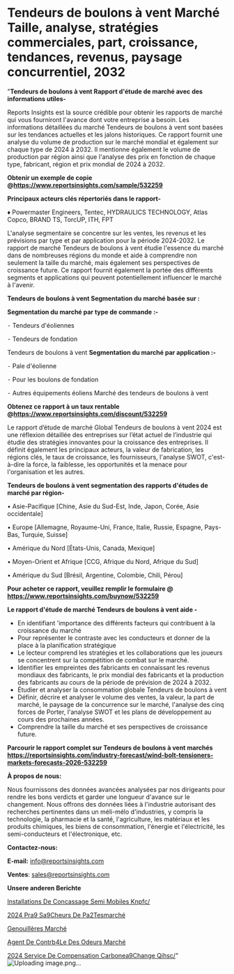 # Tendeurs de boulons à vent Marché Taille, analyse, stratégies commerciales, part, croissance, tendances, revenus, paysage concurrentiel, 2032

"<strong>Tendeurs de boulons à vent Rapport d'étude de marché avec des informations utiles-</strong>

Reports Insights est la source crédible pour obtenir les rapports de marché qui vous fourniront l'avance dont votre entreprise a besoin. Les informations détaillées du marché Tendeurs de boulons à vent sont basées sur les tendances actuelles et les jalons historiques. Ce rapport fournit une analyse du volume de production sur le marché mondial et également sur chaque type de 2024 à 2032. Il mentionne également le volume de production par région ainsi que l'analyse des prix en fonction de chaque type, fabricant, région et prix mondial de 2024 à 2032.

<strong><b>Obtenir un exemple de copie @</b></strong><a href=https://www.reportsinsights.com/sample/532259><strong><b>https://www.reportsinsights.com/sample/532259</b></strong></a>

<b>Principaux acteurs clés répertoriés dans le rapport-</b>

<b> </b>♦ Powermaster Engineers, Tentec, HYDRAULICS TECHNOLOGY, Atlas Copco, BRAND TS, TorcUP, ITH, FPT

L'analyse segmentaire se concentre sur les ventes, les revenus et les prévisions par type et par application pour la période 2024-2032. Le rapport de marché Tendeurs de boulons à vent étudie l'essence du marché dans de nombreuses régions du monde et aide à comprendre non seulement la taille du marché, mais également ses perspectives de croissance future. Ce rapport fournit également la portée des différents segments et applications qui peuvent potentiellement influencer le marché à l'avenir.

<strong>Tendeurs de boulons à vent Segmentation du marché basée sur :</strong>

<strong>Segmentation du marché par type de commande :-</strong>

⁃ Tendeurs d'éoliennes

⁃ Tendeurs de fondation

Tendeurs de boulons à vent <strong>Segmentation du marché par application :-</strong>

⁃ Pale d'éolienne

⁃ Pour les boulons de fondation

⁃ Autres équipements éoliens
Marché des tendeurs de boulons à vent

<strong><b>Obtenez ce rapport à un taux rentable @</b></strong><a href=https://www.reportsinsights.com/discount/532259><strong><b>https://www.reportsinsights.com/discount/532259</b></strong></a>

Le rapport d’étude de marché Global Tendeurs de boulons à vent 2024 est une réflexion détaillée des entreprises sur l’état actuel de l’industrie qui étudie des stratégies innovantes pour la croissance des entreprises. Il définit également les principaux acteurs, la valeur de fabrication, les régions clés, le taux de croissance, les fournisseurs, l'analyse SWOT, c'est-à-dire la force, la faiblesse, les opportunités et la menace pour l'organisation et les autres.

<strong>Tendeurs de boulons à vent segmentation des rapports d'études de marché par région-</strong>

• Asie-Pacifique [Chine, Asie du Sud-Est, Inde, Japon, Corée, Asie occidentale]

• Europe [Allemagne, Royaume-Uni, France, Italie, Russie, Espagne, Pays-Bas, Turquie, Suisse]

• Amérique du Nord [États-Unis, Canada, Mexique]

• Moyen-Orient et Afrique [CCG, Afrique du Nord, Afrique du Sud]

• Amérique du Sud [Brésil, Argentine, Colombie, Chili, Pérou]

<strong>Pour acheter ce rapport, veuillez remplir le formulaire @   <a href=https://www.reportsinsights.com/buynow/532259>https://www.reportsinsights.com/buynow/532259</a></strong>

<strong>Le rapport d'étude de marché Tendeurs de boulons à vent aide -</strong>
<ul>
  <li>En identifiant 'importance des différents facteurs qui contribuent à la croissance du marché</li>
  <li>Pour représenter le contraste avec les conducteurs et donner de la place à la planification stratégique</li>
  <li>Le lecteur comprend les stratégies et les collaborations que les joueurs se concentrent sur la compétition de combat sur le marché.</li>
  <li>Identifier les empreintes des fabricants en connaissant les revenus mondiaux des fabricants, le prix mondial des fabricants et la production des fabricants au cours de la période de prévision de 2024 à 2032.</li>
  <li>Étudier et analyser la consommation globale Tendeurs de boulons à vent</li>
  <li>Définir, décrire et analyser le volume des ventes, la valeur, la part de marché, le paysage de la concurrence sur le marché, l'analyse des cinq forces de Porter, l'analyse SWOT et les plans de développement au cours des prochaines années.</li>
  <li>Comprendre la taille du marché et ses perspectives de croissance future.</li>
</ul>

<strong>Parcourir le rapport complet sur Tendeurs de boulons à vent marchés <a href=https://reportsinsights.com/industry-forecast/wind-bolt-tensioners-markets-forecasts-2026-532259>https://reportsinsights.com/industry-forecast/wind-bolt-tensioners-markets-forecasts-2026-532259</a></strong>

<strong>À propos de nous:</strong>

Nous fournissons des données avancées analysées par nos dirigeants pour rendre les bons verdicts et garder une longueur d'avance sur le changement. Nous offrons des données liées à l'industrie autorisant des recherches pertinentes dans un méli-mélo d'industries, y compris la technologie, la pharmacie et la santé, l'agriculture, les matériaux et les produits chimiques, les biens de consommation, l'énergie et l'électricité, les semi-conducteurs et l'électronique, etc.

<strong>Contactez-nous:</strong>

<strong>E-mail:</strong> <a href=mailto:info@reportsinsights.com>info@reportsinsights.com</a>

<strong>Ventes</strong>: <a href=mailto:sales@reportsinsights.com>sales@reportsinsights.com</a>

<strong>Unsere anderen Berichte</strong>

<a href=https://www.linkedin.com/pulse/installations-de-concassage-semi-mobiles-knpfc/>Installations De Concassage Semi Mobiles Knpfc/</a>

<a href=https://www.linkedin.com/pulse/2024-pr%C3%A9-s%C3%A9cheurs-de-p%C3%A2tesmarch%C3%A9-bas%C3%A9-sur-x6ofc/>2024 Pra9 Sa9Cheurs De Pa2Tesmarché</a>

<a href=https://www.linkedin.com/pulse/genouillères-marché-2024-possibilités-incroyables-6tflc/>Genouillères Marché</a>

<a href=https://www.linkedin.com/pulse/agent-de-contr%C3%B4le-des-odeurs-march%C3%A9paysage-comprenant-zmhmc/>Agent De Contrb4Le Des Odeurs Marché</a>

<a href=https://www.linkedin.com/pulse/2024-service-de-compensation-carbone%C3%A9change-qihsc/>2024 Service De Compensation Carbonea9Change Qihsc/</a>"
![Uploading image.png…]()
